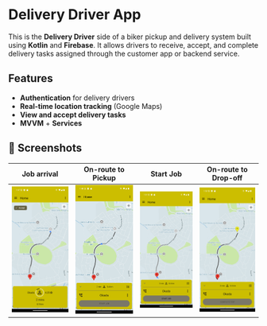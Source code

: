 
# Delivery Driver App

This is the **Delivery Driver** side of a biker pickup and delivery system built using **Kotlin** and **Firebase**. It allows drivers to receive, accept, and complete delivery tasks assigned through the customer app or backend service.

## Features

- **Authentication** for delivery drivers
- **Real-time location tracking** (Google Maps)
- **View and accept delivery tasks**
- **MVVM** + **Services**

## 📸 Screenshots

| Job arrival | On-route to Pickup | Start Job | On-route to Drop-off |
|-------|-----------|----------|----------|
| ![Job](assets/screenshots/1_accept_job.png) | ![Tasks](assets/screenshots/2_on_route_pickup.png) | ![Start Job](assets/screenshots/3_start_job.png) | ![Drop-off](assets/screenshots/4_on_route_to_drop.png)
